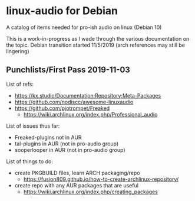 # linux-audio for Debian
A catalog of items needed for pro-ish audio on linux (Debian 10)

This is a work-in-progress as I wade through the various documentation on the topic. Debian transition started 11/5/2019 (arch references may still be lingering)

## Punchlists/First Pass 2019-11-03

List of refs:
* https://kx.studio/Documentation:Repository:Meta-Packages
* https://github.com/nodiscc/awesome-linuxaudio
* https://github.com/pjotrompet/Freaked
  * https://wiki.archlinux.org/index.php/Professional_audio

List of issues thus far:
* Freaked-plugins not in AUR
* tal-plugins in AUR (not in pro-audio group)
* sooperlooper in AUR (not in pro-audio group)

List of things to do:
* create PKGBUILD files, learn ARCH packaging/repo
  * https://fusion809.github.io/how-to-create-archlinux-repository/
* create repo with any AUR packages that are useful
  * https://wiki.archlinux.org/index.php/creating_packages
